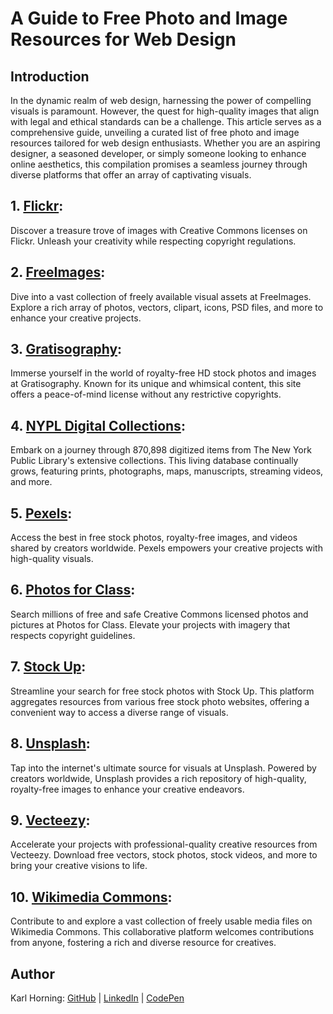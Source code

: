 # A Guide to Free Photo and Image Resources for Web Design

## Introduction

In the dynamic realm of web design, harnessing the power of compelling visuals is paramount. However, the quest for high-quality images that align with legal and ethical standards can be a challenge. This article serves as a comprehensive guide, unveiling a curated list of free photo and image resources tailored for web design enthusiasts. Whether you are an aspiring designer, a seasoned developer, or simply someone looking to enhance online aesthetics, this compilation promises a seamless journey through diverse platforms that offer an array of captivating visuals.

## 1. [Flickr](https://www.flickr.com/creativecommons/by-2.0/):

Discover a treasure trove of images with Creative Commons licenses on Flickr. Unleash your creativity while respecting copyright regulations.

## 2. [FreeImages](https://www.freeimages.com):

Dive into a vast collection of freely available visual assets at FreeImages. Explore a rich array of photos, vectors, clipart, icons, PSD files, and more to enhance your creative projects.

## 3. [Gratisography](https://gratisography.com):

Immerse yourself in the world of royalty-free HD stock photos and images at Gratisography. Known for its unique and whimsical content, this site offers a peace-of-mind license without any restrictive copyrights.

## 4. [NYPL Digital Collections](https://digitalcollections.nypl.org):

Embark on a journey through 870,898 digitized items from The New York Public Library's extensive collections. This living database continually grows, featuring prints, photographs, maps, manuscripts, streaming videos, and more.

## 5. [Pexels](https://www.pexels.com):

Access the best in free stock photos, royalty-free images, and videos shared by creators worldwide. Pexels empowers your creative projects with high-quality visuals.

## 6. [Photos for Class](https://www.storyboardthat.com/photos):

Search millions of free and safe Creative Commons licensed photos and pictures at Photos for Class. Elevate your projects with imagery that respects copyright guidelines.

## 7. [Stock Up](https://stockup.sitebuilderreport.com):

Streamline your search for free stock photos with Stock Up. This platform aggregates resources from various free stock photo websites, offering a convenient way to access a diverse range of visuals.

## 8. [Unsplash](https://unsplash.com):

Tap into the internet's ultimate source for visuals at Unsplash. Powered by creators worldwide, Unsplash provides a rich repository of high-quality, royalty-free images to enhance your creative endeavors.

## 9. [Vecteezy](https://www.vecteezy.com):

Accelerate your projects with professional-quality creative resources from Vecteezy. Download free vectors, stock photos, stock videos, and more to bring your creative visions to life.

## 10. [Wikimedia Commons](https://commons.wikimedia.org/wiki/Main_Page): 

Contribute to and explore a vast collection of freely usable media files on Wikimedia Commons. This collaborative platform welcomes contributions from anyone, fostering a rich and diverse resource for creatives.

## Author

Karl Horning: [GitHub](https://github.com/Karl-Horning/) | [LinkedIn](https://www.linkedin.com/in/karl-horning/) | [CodePen](https://codepen.io/karlhorning)